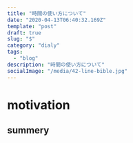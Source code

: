 ```yaml
---
title: "時間の使い方について"
date: "2020-04-13T06:40:32.169Z"
template: "post"
draft: true
slug: "$"
category: "dialy"
tags:
  - "blog"
description: "時間の使い方について"
socialImage: "/media/42-line-bible.jpg"
---
```


# motivation

## summery
